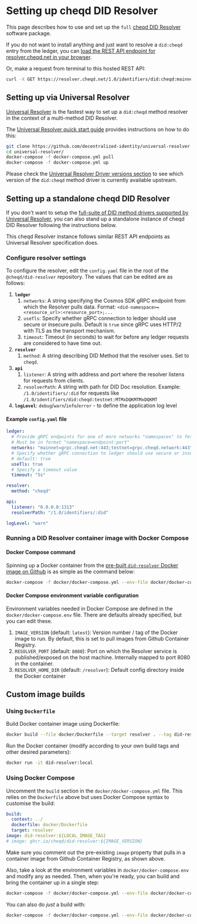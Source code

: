 # Setting up cheqd DID Resolver

This page describes how to use and set up the `full` [cheqd DID Resolver](https://github.com/cheqd/did-resolver) software package.

If you do not want to install anything and just want to resolve a `did:cheqd` entry from the ledger, you can [load the REST API endpoint for resolver.cheqd.net in your browser](https://resolver.cheqd.net/1.0/identifiers/did:cheqd:mainnet:zF7rhDBfUt9d1gJPjx7s1JXfUY7oVWkY).

Or, make a request from terminal to this hosted REST API:

```bash
curl -X GET https://resolver.cheqd.net/1.0/identifiers/did:cheqd:mainnet:zF7rhDBfUt9d1gJPjx7s1JXfUY7oVWkY
```

## Setting up via Universal Resolver

[Universal Resolver](https://github.com/decentralized-identity/universal-resolver) is the fastest way to set up a `did:cheqd` method resolver in the context of a multi-method DID Resolver.

The [Universal Resolver quick start guide](https://github.com/decentralized-identity/universal-resolver#quick-start) provides instructions on how to do this:

```bash
git clone https://github.com/decentralized-identity/universal-resolver
cd universal-resolver/
docker-compose -f docker-compose.yml pull
docker-compose -f docker-compose.yml up
```

Please check the [Universal Resolver Driver versions section](https://github.com/decentralized-identity/universal-resolver#drivers) to see which version of the `did:cheqd` method driver is currently available upstream.

## Setting up a standalone cheqd DID Resolver

If you don't want to setup the [full-suite of DID method drivers supported by Universal Resolver](https://github.com/decentralized-identity/universal-resolver#drivers), you can also stand up a standalone instance of cheqd DID Resolver following the instructions below.

This cheqd Resolver instance follows similar REST API endpoints as Universal Resolver specification does.

### Configure resolver settings

To configure the resolver, edit the `config.yaml` file in the root of the `@cheqd/did-resolver` repository. The values that can be edited are as follows:

1. **`ledger`**
   1. `networks`: A string specifying the Cosmos SDK gRPC endpoint from which the Resolver pulls data. Format: `<did-namespace>=<resource_url>:<resource_port>;...`
   2. `useTls`: Specify whether gRPC connection to ledger should use secure or insecure pulls. Default is `true` since gRPC uses HTTP/2 with TLS as the transport mechanism.
   3. `timeout`: Timeout (in seconds) to wait for before any ledger requests are considered to have time out.
2. **`resolver`**
   1. `method`: A string describing DID Method that the resolver uses. Set to `cheqd`.
3. **`api`**
   1. `listener`: A string with address and port where the resolver listens for requests from clients.
   2. `resolverPath`: A string with path for DID Doc resolution. Example: `/1.0/identifiers/:did` for requests like `/1.0/identifiers/did:cheqd:testnet:MTMxDQKMTMxDQKMT`
4. **`logLevel`**: `debug`/`warn`/`info`/`error` - to define the application log level

#### Example `config.yaml` file

```yaml
ledger:
  # Provide gRPC endpoints for one of more networks "namespaces" to fetch DIDs/DIDDocs from
  # Must be in format "namespace=endpoint:port"
  networks: "mainnet=grpc.cheqd.net:443;testnet=grpc.cheqd.network:443"
  # Specify whether gRPC connection to ledger should use secure or insecure pulls
  # default: true
  useTls: true
  # Specify a timeout value
  timeout: "5s"

resolver:
  method: "cheqd"

api:
  listener: "0.0.0.0:1313"
  resolverPath: "/1.0/identifiers/:did"

logLevel: "warn"
```

### Running a DID Resolver container image with Docker Compose

#### Docker Compose command

Spinning up a Docker container from the [pre-built `did-resolver` Docker image on Github](https://github.com/cheqd/did-resolver/pkgs/container/did-resolver) is as simple as the command below:

```bash
docker-compose -f docker/docker-compose.yml --env-file docker/docker-compose.env up --no-build
```

#### Docker Compose environment variable configuration

Environment variables needed in Docker Compose are defined in the `docker/docker-compose.env` file. There are defaults already specified, but you can edit these.

1. `IMAGE_VERSION` (default: `latest`): Version number / tag of the Docker image to run. By default, this is set to pull images from Github Container Registry.
2. `RESOLVER_PORT` (default: `8080`): Port on which the Resolver service is published/exposed on the host machine. Internally mapped to port 8080 in the container.
3. `RESOLVER_HOME_DIR` (default: `/resolver`): Default config directory inside the Docker container

## Custom image builds

### Using `Dockerfile`

Build Docker container image using Dockerfile:

```bash
docker build --file docker/Dockerfile --target resolver . --tag did-resolver:local
```

Run the Docker container (modify according to your own build tags and other desired parameters):

```bash
docker run -it did-resolver:local
```

### Using Docker Compose

Uncomment the `build` section in the `docker/docker-compose.yml` file. This relies on the `Dockerfile` above but uses Docker Compose syntax to customise the build:

```yaml
build:
  context: ../
  dockerfile: docker/Dockerfile
  target: resolver
image: did-resolver:${LOCAL_IMAGE_TAG}
# image: ghcr.io/cheqd/did-resolver:${IMAGE_VERSION}
```

Make sure you comment out the pre-existing `image` property that pulls in a container image from Github Container Registry, as shown above.

Also, take a look at the environment variables in `docker/docker-compose.env` and modify any as needed. Then, when you're ready, you can build and bring the container up in a single step:

```bash
docker-compose -f docker/docker-compose.yml --env-file docker/docker-compose.env up
```

You can also do *just* a build with:

```bash
docker-compose -f docker/docker-compose.yml --env-file docker/docker-compose.env build --no-cache
```
